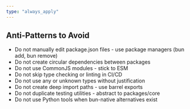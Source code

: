 ```yaml
---
type: "always_apply"
---
```


## Anti-Patterns to Avoid

- Do not manually edit package.json files - use package managers (bun add, bun remove)
- Do not create circular dependencies between packages
- Do not use CommonJS modules - stick to ESM
- Do not skip type checking or linting in CI/CD
- Do not use any or unknown types without justification
- Do not create deep import paths - use barrel exports
- Do not duplicate testing utilities - abstract to packages/core
- Do not use Python tools when bun-native alternatives exist
